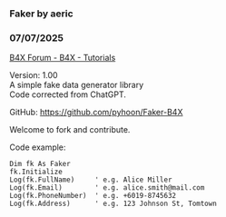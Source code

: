 ###  Faker by aeric
### 07/07/2025
[B4X Forum - B4X - Tutorials](https://www.b4x.com/android/forum/threads/167686/)

Version: 1.00  
A simple fake data generator library  
Code corrected from ChatGPT.  
  
GitHub: <https://github.com/pyhoon/Faker-B4X>  
  
Welcome to fork and contribute.  
  
Code example:  

```B4X
Dim fk As Faker  
fk.Initialize  
Log(fk.FullName)     ' e.g. Alice Miller  
Log(fk.Email)        ' e.g. alice.smith@mail.com  
Log(fk.PhoneNumber)  ' e.g. +6019-8745632  
Log(fk.Address)      ' e.g. 123 Johnson St, Tomtown
```